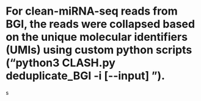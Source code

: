 # For clean-miRNA-seq reads from BGI, the reads were collapsed based on the unique molecular identifiers (UMIs) using custom python scripts (“python3 CLASH.py deduplicate_BGI -i [--input] <fastq>”).

s
